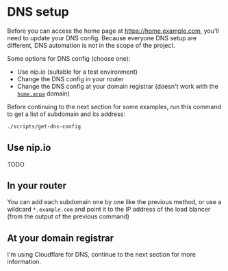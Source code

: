 # DNS setup

Before you can access the home page at <https://home.example.com>, you'll need to update your DNS config.
Because everyone DNS setup are different, DNS automation is not in the scope of the project.

Some options for DNS config (choose one):

- Use nip.io (suitable for a test environment)
- Change the DNS config in your router
- Change the DNS config at your domain registrar (doesn't work with the [`home.arpa`](https://datatracker.ietf.org/doc/html/rfc8375) domain)

Before continuing to the next section for some examples, run this command to get a list of subdomain and its address:

```sh
./scripts/get-dns-config
```

## Use nip.io

TODO

## In your router

You can add each subdomain one by one like the previous method, or use a wildcard `*.example.com` and point it to the IP address of the load blancer (from the output of the previous command)

## At your domain registrar

I'm using Cloudflare for DNS, continue to the next section for more information.
